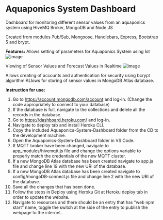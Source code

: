 # Aquaponics System Dashboard

Dashboard for monitoring different sensor values from an aquaponics system using HiveMQ Broker, MongoDB and Node.JS

Created from modules Pub/Sub, Mongoose, Handlebars, Express, Bootstrap 5 and brypt.

**Features:**
Allows setting of parameters for Aquaponics System using Iot
![image](https://github.com/Photons3/Aquaponics-System-Dashboard/assets/18119113/f85a95c9-6928-46a7-a077-33119408e143)

Viewing of Sensor Values and Forecast Values in Realtime
![image](https://github.com/Photons3/Aquaponics-System-Dashboard/assets/18119113/f48f932e-5a19-4919-af07-c31861829c86)

Allows creating of accounts and authentication for security using bcrypt algorithm
ALlows for storing of sensor values in MongoDB Atlas database.

**Instruction for use:**
1.	Go to https://account.mongodb.com/account and log-in. (Change the code appropriately to connect to your database)
2.	If the database is full, navigate to the collections and delete all the records in the database.
3.	Go to https://dashboard.heroku.com/ and log-in.
4.	Navigate to deploy tab and install Heroku CLI.
5.	Copy the included Aquaponics-System-Dashboard folder from the CD to the development machine.
6.	Open the Aquaponics-System-Dashboard folder in VS Code.
7.	If MQTT broker have been changed, navigate to app_modules/hivemqtt.js file and change the options variable to properly match the credentials of the new MQTT cluster.
8.	If a new MongoDB Atlas database has been created navigate to app.js file and change line 19 with the new URI of the database.
9.	If a new MongoDB Atlas database has been created navigate to config/mongoDB-connect.js file and change line 2 with the new URI of the database.
10.	Save all the changes that has been done.
11.	Follow the steps in Deploy using Heroku Git at Heroku deploy tab in order to update the website.
12.	Navigate to resources and there should be an entry that has “web npm start” name, toggle the switch at the side of the entry to publish the webpage to the internet.
